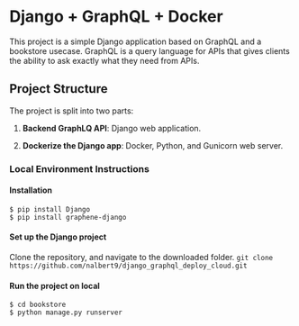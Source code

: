 # Django + GraphQL + Docker

This project is a simple Django application based on GraphQL and a bookstore usecase. GraphQL is a query language for APIs that gives clients the ability to ask exactly what they need from APIs.

## Project Structure

The project is split into two parts:

1. __Backend GraphLQ API__: Django web application.

2. __Dockerize the Django app__: Docker, Python, and Gunicorn web server.

### Local Environment Instructions

#### Installation
```
$ pip install Django
$ pip install graphene-django
```

#### Set up the Django project
Clone the repository, and navigate to the downloaded folder. 
	```
	git clone https://github.com/nalbert9/django_graphql_deploy_cloud.git
	```
#### Run the project on local
```
$ cd bookstore
$ python manage.py runserver
```
